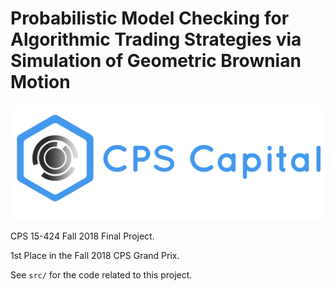 # Probabilistic Model Checking for Algorithmic Trading Strategies via Simulation of Geometric Brownian Motion

![alt text](./logos/logo.jpg)

CPS 15-424 Fall 2018 Final Project. 

1st Place in the Fall 2018 CPS Grand Prix.

See `src/` for the code related to this project.
